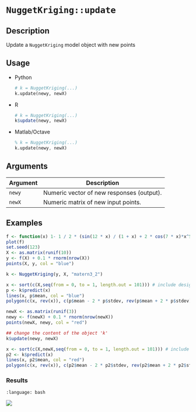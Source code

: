 # `NuggetKriging::update`


## Description

Update a `NuggetKriging` model object with new points


## Usage

* Python
    ```python
    # k = NuggetKriging(...)
    k.update(newy, newX)
    ```
* R
    ```r
    # k = NuggetKriging(...)
    k$update(newy, newX)
    ```
* Matlab/Octave
    ```octave
    % k = NuggetKriging(...)
    k.update(newy, newX)
    ```


## Arguments

Argument      |Description
------------- |----------------
`newy`     |     Numeric vector of new responses (output).
`newX`     |     Numeric matrix of new input points.


## Examples

```r
f <- function(x) 1- 1 / 2 * (sin(12 * x) / (1 + x) + 2 * cos(7 * x)*x^5 + 0.7)
plot(f)
set.seed(123)
X <- as.matrix(runif(10))
y <- f(X) + 0.1 * rnorm(nrow(X))
points(X, y, col = "blue")

k <- NuggetKriging(y, X, "matern3_2")

x <- sort(c(X,seq(from = 0, to = 1, length.out = 101))) # include design points to see interpolation
p <- k$predict(x)
lines(x, p$mean, col = "blue")
polygon(c(x, rev(x)), c(p$mean - 2 * p$stdev, rev(p$mean + 2 * p$stdev)), border = NA, col = rgb(0, 0, 1, 0.2))

newX <- as.matrix(runif(3))
newy <- f(newX) + 0.1 * rnorm(nrow(newX))
points(newX, newy, col = "red")

## change the content of the object 'k'
k$update(newy, newX)

x <- sort(c(X,newX,seq(from = 0, to = 1, length.out = 101))) # include design points to see interpolation
p2 <- k$predict(x)
lines(x, p2$mean, col = "red")
polygon(c(x, rev(x)), c(p2$mean - 2 * p2$stdev, rev(p2$mean + 2 * p2$stdev)), border = NA, col = rgb(1, 0, 0, 0.2))
```

### Results
```{literalinclude} ../functions/exmaples/update.NuggetKriging.md.Rout
:language: bash
```
![](../functions/exmaples/update.NuggetKriging.md.png)
